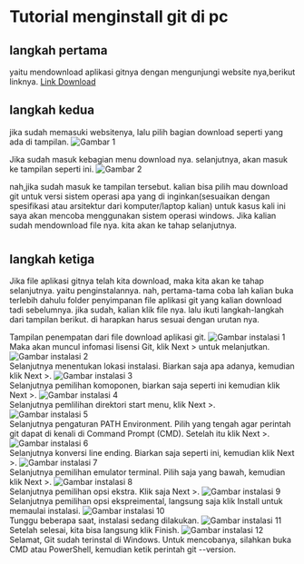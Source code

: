 # Tutorial menginstall git di pc

## langkah pertama 
yaitu mendownload aplikasi gitnya dengan mengunjungi website nya,berikut linknya. 
[Link Download](https://git-scm.com/downloads)

### <h2> langkah kedua 
jika sudah memasuki websitenya, lalu pilih bagian download seperti yang ada di tampilan.
![Gambar 1](../img/ss1tutorialinstallgit.png)

Jika sudah masuk kebagian menu download nya. selanjutnya, akan masuk ke tampilan seperti ini.
![Gambar 2](../img/ss2tutorialinstallgit.png)

nah,jika sudah masuk ke tampilan tersebut. kalian bisa pilih mau download git untuk versi sistem operasi apa yang di inginkan(sesuaikan dengan spesifikasi atau arsitektur dari komputer/laptop kalian) untuk kasus kali ini saya akan mencoba menggunakan sistem operasi windows. Jika kalian sudah mendownload file nya. kita akan ke tahap selanjutnya.

# <h2> langkah ketiga
Jika file aplikasi gitnya telah kita download, maka kita akan ke tahap selanjutnya. yaitu penginstalannya. nah, pertama-tama coba lah kalian buka terlebih dahulu folder penyimpanan file aplikasi git yang kalian download tadi sebelumnya. jika sudah, kalian klik file nya. lalu ikuti langkah-langkah dari tampilan berikut. di harapkan harus sesuai dengan urutan nya.

Tampilan penempatan dari file download aplikasi git.
![Gambar instalasi 1](../img/ssinstall1.JPG)
<br>Maka akan muncul infomasi lisensi Git, klik Next > untuk melanjutkan.
![Gambar instalasi 2](../img/ssinstall2.JPG)
<br>Selanjutnya menentukan lokasi instalasi. Biarkan saja apa adanya, kemudian klik Next >.
![Gambar instalasi 3](../img/ssinstall3.JPG)
<br>Selanjutnya pemilihan komoponen, biarkan saja seperti ini kemudian klik Next >.
![Gambar instalasi 4](../img/ssinstall4.JPG)
<br>Selanjutnya pemlilihan direktori start menu, klik Next >.
![Gambar instalasi 5](../img/ssinstall5.JPG)
<br>Selanjutnya pengaturan PATH Environment. Pilih yang tengah agar perintah git dapat di kenali di Command Prompt (CMD). Setelah itu klik Next >.
![Gambar instalasi 6](../img/ssinstall6.JPG)
<br>Selanjutnya konversi line ending. Biarkan saja seperti ini, kemudian klik Next >.
![Gambar instalasi 7](../img/ssinstall7.JPG)
<br>Selanjutnya pemilihan emulator terminal. Pilih saja yang bawah, kemudian klik Next >.
![Gambar instalasi 8](../img/ssinstall8.JPG)
<br>Selanjutnya pemilihan opsi ekstra. Klik saja Next >.
![Gambar instalasi 9](../img/ssinstall9.JPG)
<br>Selanjutnya pemilihan opsi ekspreimental, langsung saja klik Install untuk memaulai instalasi.
![Gambar instalasi 10](../img/ssinstall10.JPG)
<br>Tunggu beberapa saat, instalasi sedang dilakukan.
![Gambar instalasi 11](../img/ssinstall11.JPG)
<br>Setelah selesai, kita bisa langsung klik Finish.
![Gambar instalasi 12](../img/ssinstall12.JPG)
<br>
Selamat, Git sudah terinstal di Windows. Untuk mencobanya, silahkan buka CMD atau PowerShell, kemudian ketik perintah git --version.



